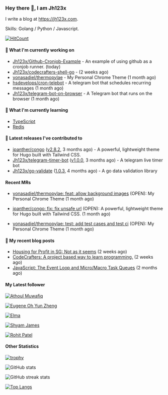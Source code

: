 ### Hey there 👋, I am Jh123x

I write a blog at https://jh123x.com.

Skills: Golang / Python / Javascript.

[![HitCount](https://hits.dwyl.com/jh123x/jh123x.svg?style=flat-square)](http://hits.dwyl.com/jh123x/jh123x)

#### 👷 What I'm currently working on

- [Jh123x/Github-Cronjob-Example](https://github.com/Jh123x/Github-Cronjob-Example) - An example of using github as a cronjob runner. (today)
- [Jh123x/codecrafters-shell-go](https://github.com/Jh123x/codecrafters-shell-go) -  (2 weeks ago)
- [yonasadiel/thermopylae](https://github.com/yonasadiel/thermopylae) - My Personal Chrome Theme (1 month ago)
- [hsdevelops/cron-telebot](https://github.com/hsdevelops/cron-telebot) - A telegram bot that schedules recurring messages (1 month ago)
- [Jh123x/telegram-bot-on-browser](https://github.com/Jh123x/telegram-bot-on-browser) - A Telegram bot that runs on the browser (1 month ago)

#### 🌱 What I'm currently learning
- [TypeScript](https://www.typescriptlang.org/ "TypeScript Language")
- [Redis](https://redis.io/ "Redis")

#### 🔭 Latest releases I've contributed to

- [jpanther/congo](https://github.com/jpanther/congo) ([v2.8.2](https://github.com/jpanther/congo/releases/tag/v2.8.2), 3 months ago) - A powerful, lightweight theme for Hugo built with Tailwind CSS.
- [Jh123x/telegram-timer-bot](https://github.com/Jh123x/telegram-timer-bot) ([v1.0.0](https://github.com/Jh123x/telegram-timer-bot/releases/tag/v1.0.0), 3 months ago) - A telegram live timer bot
- [Jh123x/go-validate](https://github.com/Jh123x/go-validate) ([1.0.3](https://github.com/Jh123x/go-validate/releases/tag/1.0.3), 4 months ago) - A go data validation library

#### Recent MRs


-    [yonasadiel/thermopylae: feat: allow background images](https://github.com/yonasadiel/thermopylae/pull/5) (OPEN): My Personal Chrome Theme (1 month ago)

-    [jpanther/congo: fix: fix unsafe url](https://github.com/jpanther/congo/pull/901) (OPEN): A powerful, lightweight theme for Hugo built with Tailwind CSS. (1 month ago)

-    [yonasadiel/thermopylae: test: add test cases and test ci](https://github.com/yonasadiel/thermopylae/pull/3) (OPEN): My Personal Chrome Theme (1 month ago)


#### 📜 My recent blog posts

- [Housing for Profit in SG: Not as it seems](https://jh123x.com/blog/2024/housing-in-sg/) (2 weeks ago)
- [CodeCrafters: A project based way to learn programming.](https://jh123x.com/blog/2024/codecrafters/) (2 weeks ago)
- [JavaScript: The Event Loop and Micro/Macro Task Queues](https://jh123x.com/blog/2024/learning-more-about-javascript/) (2 months ago)

#### My Latest follower


[![Athoul Muwafiq](https://avatars.githubusercontent.com/u/35678534?u=6c88d042c330c3e543a1028be27a1ebba7ddec0d&amp;v=4 "Athoul Muwafiq Avatar")](https://github.com/athoulmuwafiq)

[![Eugene Oh Yun Zheng](https://avatars.githubusercontent.com/u/131158451?u=d11fb2415d1acf99108aa3e2801f972509a294c7&amp;v=4 "Eugene Oh Yun Zheng Avatar")](https://github.com/EugeneOYZ1203n)

[![Elma](https://avatars.githubusercontent.com/u/76640319?u=1e7343ab8580c4ddafa6ebbb5a0f4cbb51383ad3&amp;v=4 "Elma Avatar")](https://github.com/caprinux)

[![Shyam James](https://avatars.githubusercontent.com/u/73977553?u=efbf14a25c6d1a823404e01e260a073b0a5b31df&amp;v=4 "Shyam James Avatar")](https://github.com/shyamjames)

[![Rohit Patel](https://avatars.githubusercontent.com/u/56769276?v=4 "Rohit Patel Avatar")](https://github.com/Rohit-Patel1249)


#### Other Statistics
[![trophy](https://github-profile-trophy.vercel.app/?username=Jh123x)](https://github.com/ryo-ma/github-profile-trophy)

![GitHub stats](https://github-readme-stats.vercel.app/api?username=Jh123x&show_icons=true)

![GitHub streak stats](https://streak-stats.demolab.com/?user=Jh123x)

[![Top Langs](https://github-readme-stats.vercel.app/api/top-langs/?username=Jh123x)](https://github.com/anuraghazra/github-readme-stats)
